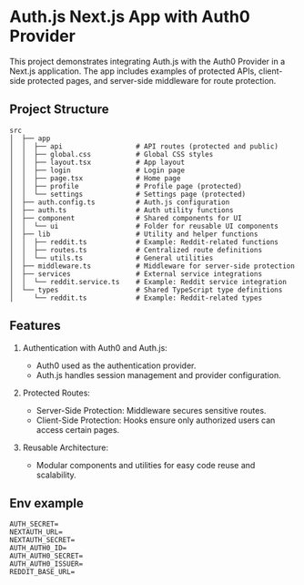# Auth.js Next.js App with Auth0 Provider

This project demonstrates integrating Auth.js with the Auth0 Provider in a Next.js application. The app includes examples of protected APIs, client-side protected pages, and server-side middleware for route protection.

## Project Structure

```
src
│  ├── app
│  │  ├── api                  # API routes (protected and public)
│  │  ├── global.css           # Global CSS styles
│  │  ├── layout.tsx           # App layout
│  │  ├── login                # Login page
│  │  ├── page.tsx             # Home page
│  │  ├── profile              # Profile page (protected)
│  │  └── settings             # Settings page (protected)
│  ├── auth.config.ts          # Auth.js configuration
│  ├── auth.ts                 # Auth utility functions
│  ├── component               # Shared components for UI
│  │  └── ui                   # Folder for reusable UI components
│  ├── lib                     # Utility and helper functions
│  │  ├── reddit.ts            # Example: Reddit-related functions
│  │  ├── routes.ts            # Centralized route definitions
│  │  └── utils.ts             # General utilities
│  ├── middleware.ts           # Middleware for server-side protection
│  ├── services                # External service integrations
│  │  └── reddit.service.ts    # Example: Reddit service integration
│  └── types                   # Shared TypeScript type definitions
│     └── reddit.ts            # Example: Reddit-related types
```

## Features
1.  Authentication with Auth0 and Auth.js:
    - Auth0 used as the authentication provider.
    - Auth.js handles session management and provider configuration.

1. Protected Routes:
    - Server-Side Protection: Middleware secures sensitive routes.
    - Client-Side Protection: Hooks ensure only authorized users can access certain pages.

1. Reusable Architecture:
    - Modular components and utilities for easy code reuse and scalability.

## Env example 
``` 
AUTH_SECRET=
NEXTAUTH_URL=
NEXTAUTH_SECRET=
AUTH_AUTH0_ID=
AUTH_AUTH0_SECRET=
AUTH_AUTH0_ISSUER=
REDDIT_BASE_URL=
```